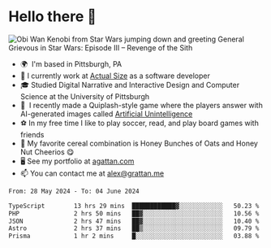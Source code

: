 <!--
**GameDog9988/GameDog9988** is a ✨ _special_ ✨ repository because its `README.md` (this file) appears on your GitHub profile.

Here are some ideas to get you started:

- 🔭 I’m currently working on ...
- 🌱 I’m currently learning ...
- 👯 I’m looking to collaborate on ...
- 🤔 I’m looking for help with ...
- 💬 Ask me about ...
- 📫 How to reach me: ...
- 😄 Pronouns: ...
- ⚡ Fun fact: ...
-->



Hello there 👋
==================================

![Obi Wan Kenobi from Star Wars jumping down and greeting General Grievous in Star Wars: Episode III – Revenge of the Sith](https://github.com/agrattan0820/agrattan0820/assets/51346343/689e56eb-29be-46a5-a079-28ea727b5f7e)


- 🌍  I'm based in Pittsburgh, PA
- 🔭  I currently work at [Actual Size](https://actualsize.com/) as a software developer
- 🎓  Studied Digital Narrative and Interactive Design and Computer Science at the University of Pittsburgh
- 👾  I recently made a Quiplash-style game where the players answer with AI-generated images called [Artificial Unintelligence](https://github.com/agrattan0820/artificial-unintelligence)
- ⚽  In my free time I like to play soccer, read, and play board games with friends
- 🥣  My favorite cereal combination is Honey Bunches of Oats and Honey Nut Cheerios 😋
- 🖥️  See my portfolio at [agattan.com](http://agrattan.com/)
- 📫  You can contact me at [alex@grattan.me](mailto:alex@grattan.me)

<!--START_SECTION:waka-->

```txt
From: 28 May 2024 - To: 04 June 2024

TypeScript        13 hrs 29 mins  ████████████▓░░░░░░░░░░░░   50.23 %
PHP               2 hrs 50 mins   ██▓░░░░░░░░░░░░░░░░░░░░░░   10.56 %
JSON              2 hrs 47 mins   ██▓░░░░░░░░░░░░░░░░░░░░░░   10.40 %
Astro             2 hrs 37 mins   ██▒░░░░░░░░░░░░░░░░░░░░░░   09.79 %
Prisma            1 hr 2 mins     █░░░░░░░░░░░░░░░░░░░░░░░░   03.88 %
```

<!--END_SECTION:waka-->

